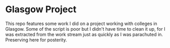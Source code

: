 # Glasgow Project

This repo features some work I did on a project working with colleges in Glasgow. Some of the script is poor but I didn't have time to clean it up, for I was extracted from the work stream just as quickly as I was parachuted in. Preserving here for posterity.
